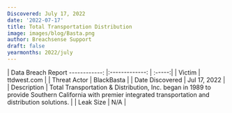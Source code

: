 ```yaml
---
Discovered: July 17, 2022
date: '2022-07-17'
title: Total Transportation Distribution
image: images/blog/Basta.png
author: Breachsense Support
draft: false
yearmonths: 2022/july
---
```



| Data Breach Report
------------:     |:-------------:    | :-----:|
| Victim      | ttdwest.com      | 
| Threat Actor      |  BlackBasta     | 
| Date Discovered      | Jul 17, 2022      | 
| Description      | Total Transportation & Distribution, Inc. began in 1989 to provide Southern California with premier integrated transportation and distribution solutions.       | 
| Leak Size      | N/A      | 

